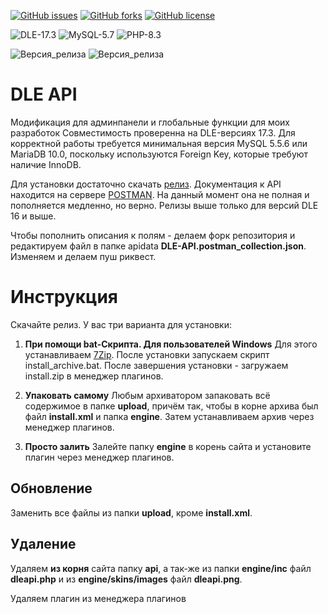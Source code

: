 [![GitHub issues](https://img.shields.io/github/issues/Gokujo/dle_api.svg?style=flat-square)](https://github.com/Gokujo/dle_api/issues)
[![GitHub forks](https://img.shields.io/github/forks/Gokujo/dle_api.svg?style=flat-square)](https://github.com/Gokujo/dle_api/network)
[![GitHub license](https://img.shields.io/github/license/Gokujo/dle_api.svg?style=flat-square)](https://github.com/Gokujo/dle_api/blob/master/LICENSE)

![DLE-17.3](https://img.shields.io/badge/DLE-17.3-green.svg?style=flat-square)
![MySQL-5.7](https://img.shields.io/badge/MySQL-5.5.6-red.svg?style=flat-square)
![PHP-8.3](https://img.shields.io/badge/PHP-8.3-red.svg?style=flat-square)

![Версия_релиза](https://img.shields.io/github/manifest-json/v/Gokujo/dle_api?filename=manifest.json&style=flat-square)
![Версия_релиза](https://img.shields.io/badge/Version-BETA-orange.svg?style=flat-square)

# DLE API
Модификация для админпанели и глобальные функции для моих разработок
Совместимость проверенна на DLE-версиях 17.3. Для корректной работы требуется минимальная версия MySQL 5.5.6 или MariaDB 10.0, поскольку используются Foreign Key, которые требуют наличие InnoDB.

Для установки достаточно скачать [релиз](https://github.com/Gokujo/dle_api/releases/latest).
Документация к API находится на сервере [POSTMAN](https://documenter.getpostman.com/view/7856564/2s93CLsZ6p). На данный момент она не полная и пополняется медленно, но верно.
Релизы выше только для версий DLE 16 и выше.

Чтобы пополнить описания к полям - делаем форк репозитория и редактируем файл в папке apidata **DLE-API.postman_collection.json**. Изменяем и делаем пуш риквест.


# Инструкция
Скачайте релиз. У вас три варианта для установки:
1. **При помощи bat-Скрипта. Для пользователей Windows**
Для этого устанавливаем [7Zip](https://www.7-zip.org/download.html).
После установки запускаем скрипт install_archive.bat.
После завершения установки - загружаем install.zip в менеджер плагинов.

1. **Упаковать самому**
Любым архиватором запаковать всё содержимое в папке **upload**, причём так, чтобы в корне архива был файл **install.xml** и папка **engine**.
Затем устанавливаем архив через менеджер плагинов.

1. **Просто залить**
Залейте папку **engine** в корень сайта и установите плагин через менеджер плагинов.


## Обновление
Заменить все файлы из папки **upload**, кроме **install.xml**.


## Удаление
Удаляем **из корня** сайта папку **api**, a так-же из папки **engine/inc** файл **dleapi.php** и из **engine/skins/images** файл **dleapi.png**.

Удаляем плагин из менеджера плагинов
